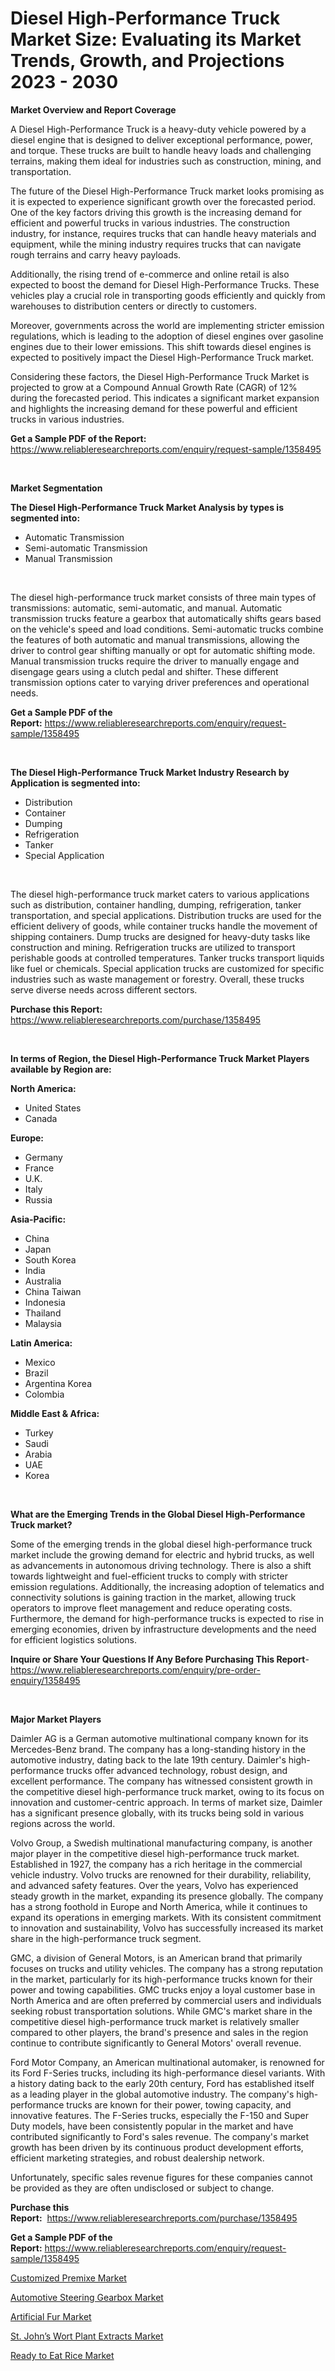 <p><h1>Diesel High-Performance Truck Market Size: Evaluating its Market Trends, Growth, and Projections 2023 - 2030</h1></p><p><strong>Market Overview and Report Coverage</strong></p>
<p><p>A Diesel High-Performance Truck is a heavy-duty vehicle powered by a diesel engine that is designed to deliver exceptional performance, power, and torque. These trucks are built to handle heavy loads and challenging terrains, making them ideal for industries such as construction, mining, and transportation.</p><p>The future of the Diesel High-Performance Truck market looks promising as it is expected to experience significant growth over the forecasted period. One of the key factors driving this growth is the increasing demand for efficient and powerful trucks in various industries. The construction industry, for instance, requires trucks that can handle heavy materials and equipment, while the mining industry requires trucks that can navigate rough terrains and carry heavy payloads.</p><p>Additionally, the rising trend of e-commerce and online retail is also expected to boost the demand for Diesel High-Performance Trucks. These vehicles play a crucial role in transporting goods efficiently and quickly from warehouses to distribution centers or directly to customers.</p><p>Moreover, governments across the world are implementing stricter emission regulations, which is leading to the adoption of diesel engines over gasoline engines due to their lower emissions. This shift towards diesel engines is expected to positively impact the Diesel High-Performance Truck market.</p><p>Considering these factors, the Diesel High-Performance Truck Market is projected to grow at a Compound Annual Growth Rate (CAGR) of 12% during the forecasted period. This indicates a significant market expansion and highlights the increasing demand for these powerful and efficient trucks in various industries.</p></p>
<p><strong>Get a Sample PDF of the Report:</strong> <a href="https://www.reliableresearchreports.com/enquiry/request-sample/1358495">https://www.reliableresearchreports.com/enquiry/request-sample/1358495</a></p>
<p>&nbsp;</p>
<p><strong>Market Segmentation</strong></p>
<p><strong>The Diesel High-Performance Truck Market Analysis by types is segmented into:</strong></p>
<p><ul><li>Automatic Transmission</li><li>Semi-automatic Transmission</li><li>Manual Transmission</li></ul></p>
<p>&nbsp;</p>
<p><p>The diesel high-performance truck market consists of three main types of transmissions: automatic, semi-automatic, and manual. Automatic transmission trucks feature a gearbox that automatically shifts gears based on the vehicle's speed and load conditions. Semi-automatic trucks combine the features of both automatic and manual transmissions, allowing the driver to control gear shifting manually or opt for automatic shifting mode. Manual transmission trucks require the driver to manually engage and disengage gears using a clutch pedal and shifter. These different transmission options cater to varying driver preferences and operational needs.</p></p>
<p><strong>Get a Sample PDF of the Report:</strong>&nbsp;<a href="https://www.reliableresearchreports.com/enquiry/request-sample/1358495">https://www.reliableresearchreports.com/enquiry/request-sample/1358495</a></p>
<p>&nbsp;</p>
<p><strong>The Diesel High-Performance Truck Market Industry Research by Application is segmented into:</strong></p>
<p><ul><li>Distribution</li><li>Container</li><li>Dumping</li><li>Refrigeration</li><li>Tanker</li><li>Special Application</li></ul></p>
<p>&nbsp;</p>
<p><p>The diesel high-performance truck market caters to various applications such as distribution, container handling, dumping, refrigeration, tanker transportation, and special applications. Distribution trucks are used for the efficient delivery of goods, while container trucks handle the movement of shipping containers. Dump trucks are designed for heavy-duty tasks like construction and mining. Refrigeration trucks are utilized to transport perishable goods at controlled temperatures. Tanker trucks transport liquids like fuel or chemicals. Special application trucks are customized for specific industries such as waste management or forestry. Overall, these trucks serve diverse needs across different sectors.</p></p>
<p><strong>Purchase this Report:</strong>&nbsp; <a href="https://www.reliableresearchreports.com/purchase/1358495">https://www.reliableresearchreports.com/purchase/1358495</a></p>
<p>&nbsp;</p>
<p><strong>In terms of Region, the Diesel High-Performance Truck Market Players available by Region are:</strong></p>
<p>
    <p> <strong> North America: </strong>
        <ul>
            <li>United States</li>
            <li>Canada</li>
        </ul>
        </p> 
    <p> <strong> Europe: </strong>
        <ul>
            <li>Germany</li>
            <li>France</li>
            <li>U.K.</li>
            <li>Italy</li>
            <li>Russia</li>
        </ul>
        </p> 
    <p> <strong> Asia-Pacific: </strong>
        <ul>
            <li>China</li>
            <li>Japan</li>
            <li>South Korea</li>
            <li>India</li>
            <li>Australia</li>
            <li>China Taiwan</li>
            <li>Indonesia</li>
            <li>Thailand</li>
            <li>Malaysia</li>
        </ul>
        </p> 
    <p> <strong> Latin America: </strong>
        <ul>
            <li>Mexico</li>
            <li>Brazil</li>
            <li>Argentina Korea</li>
            <li>Colombia</li>
        </ul>
        </p> 
    <p> <strong> Middle East & Africa: </strong>
        <ul>
            <li>Turkey</li>
            <li>Saudi</li>
            <li>Arabia</li>
            <li>UAE</li>
            <li>Korea</li>
        </ul>
    </p>
    </p>
<p>&nbsp;</p>
<p><strong>What are the Emerging Trends in the Global Diesel High-Performance Truck market?</strong></p>
<p><p>Some of the emerging trends in the global diesel high-performance truck market include the growing demand for electric and hybrid trucks, as well as advancements in autonomous driving technology. There is also a shift towards lightweight and fuel-efficient trucks to comply with stricter emission regulations. Additionally, the increasing adoption of telematics and connectivity solutions is gaining traction in the market, allowing truck operators to improve fleet management and reduce operating costs. Furthermore, the demand for high-performance trucks is expected to rise in emerging economies, driven by infrastructure developments and the need for efficient logistics solutions.</p></p>
<p><strong>Inquire or Share Your Questions If Any Before Purchasing This Report</strong>- <a href="https://www.reliableresearchreports.com/enquiry/pre-order-enquiry/1358495">https://www.reliableresearchreports.com/enquiry/pre-order-enquiry/1358495</a></p>
<p>&nbsp;</p>
<p><strong>Major Market Players</strong></p>
<p><p>Daimler AG is a German automotive multinational company known for its Mercedes-Benz brand. The company has a long-standing history in the automotive industry, dating back to the late 19th century. Daimler's high-performance trucks offer advanced technology, robust design, and excellent performance. The company has witnessed consistent growth in the competitive diesel high-performance truck market, owing to its focus on innovation and customer-centric approach. In terms of market size, Daimler has a significant presence globally, with its trucks being sold in various regions across the world.</p><p>Volvo Group, a Swedish multinational manufacturing company, is another major player in the competitive diesel high-performance truck market. Established in 1927, the company has a rich heritage in the commercial vehicle industry. Volvo trucks are renowned for their durability, reliability, and advanced safety features. Over the years, Volvo has experienced steady growth in the market, expanding its presence globally. The company has a strong foothold in Europe and North America, while it continues to expand its operations in emerging markets. With its consistent commitment to innovation and sustainability, Volvo has successfully increased its market share in the high-performance truck segment.</p><p>GMC, a division of General Motors, is an American brand that primarily focuses on trucks and utility vehicles. The company has a strong reputation in the market, particularly for its high-performance trucks known for their power and towing capabilities. GMC trucks enjoy a loyal customer base in North America and are often preferred by commercial users and individuals seeking robust transportation solutions. While GMC's market share in the competitive diesel high-performance truck market is relatively smaller compared to other players, the brand's presence and sales in the region continue to contribute significantly to General Motors' overall revenue.</p><p>Ford Motor Company, an American multinational automaker, is renowned for its Ford F-Series trucks, including its high-performance diesel variants. With a history dating back to the early 20th century, Ford has established itself as a leading player in the global automotive industry. The company's high-performance trucks are known for their power, towing capacity, and innovative features. The F-Series trucks, especially the F-150 and Super Duty models, have been consistently popular in the market and have contributed significantly to Ford's sales revenue. The company's market growth has been driven by its continuous product development efforts, efficient marketing strategies, and robust dealership network.</p><p>Unfortunately, specific sales revenue figures for these companies cannot be provided as they are often undisclosed or subject to change.</p></p>
<p><strong>Purchase this Report:</strong>&nbsp;&nbsp;<a href="https://www.reliableresearchreports.com/purchase/1358495">https://www.reliableresearchreports.com/purchase/1358495</a></p>
<p></p>
<p><strong>Get a Sample PDF of the Report:</strong>&nbsp;<a href="https://www.reliableresearchreports.com/enquiry/request-sample/1358495">https://www.reliableresearchreports.com/enquiry/request-sample/1358495</a></p>
<p><p><a href="https://github.com/sofayahoo2023/Market-Research-Report-List-1/blob/main/customized-premixe-market.md">Customized Premixe Market</a></p><p><a href="https://medium.com/@lottiejerde6456/automotive-steering-gearbox-market-size-growth-forecast-2023-2030-5c531572ee45">Automotive Steering Gearbox Market</a></p><p><a href="https://medium.com/@jinkhatum1452/artificial-fur-market-size-growth-forecast-2023-2030-063d96c83cab">Artificial Fur Market</a></p><p><a href="https://github.com/vimar16th/Market-Research-Report-List-1/blob/main/st-johns-wort-plant-extracts-market.md">St. John’s Wort Plant Extracts Market</a></p><p><a href="https://www.linkedin.com/pulse/ready-eat-rice-market-research-report-provides-thorough-4lvze/">Ready to Eat Rice Market</a></p></p>